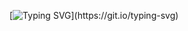 [![Typing SVG](https://readme-typing-svg.herokuapp.com?color=EEF705&lines=Hi+there!;My+name+is+Chris;I'm+here+to+improve+my+Git+skills;This+is+the+coolest+thing+i+have+found;Text+that+moves;stay+tuned!)](https://git.io/typing-svg)
